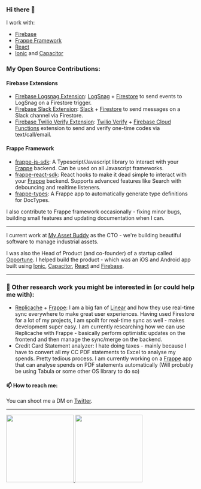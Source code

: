 ### Hi there 👋

I work with:

- [Firebase](https://firebase.google.com)
- [Frappe Framework](https://frappeframework.com)
- [React](https://reactjs.org)
- [Ionic](https://ionicframework.com) and [Capacitor](https://capacitorjs.com)

### My Open Source Contributions:


#### Firebase Extensions

- [Firebase Logsnag Extension](https://github.com/nikkothari22/firebase-logsnag-extension): [LogSnag](https://logsnag.com) + [Firestore](https://firebase.google.com/products/firestore) to send events to LogSnag on a Firestore trigger.
- [Firebase Slack Extension](https://github.com/nikkothari22/firebase-slack-extension): [Slack](https://slack.com) + [Firestore](https://firebase.google.com/products/firestore) to send messages on a Slack channel via Firestore.
- [Firebase Twilio Verify Extension](https://github.com/nikkothari22/firebase-twilio-verify-extension): [Twilio Verify](https://www.twilio.com/verify) + [Firebase Cloud Functions](https://firebase.google.com/products/functions) extension to send and verify one-time codes via text/call/email.


#### Frappe Framework

- [frappe-js-sdk](https://github.com/nikkothari22/frappe-js-sdk): A Typescript/Javascript library to interact with your [Frappe](https://frappeframework.com) backend. Can be used on all Javascript frameworks.
- [frappe-react-sdk](https://github.com/nikkothari22/frappe-react-sdk): React hooks to make it dead simple to interact with your [Frappe](https://frappeframework.com) backend. Supports advanced features like Search with debouncing and realtime listeners.
- [frappe-types](https://github.com/nikkothari22/frappe-types): A Frappe app to automatically generate type definitions for DocTypes.

I also contribute to Frappe framework occasionally - fixing minor bugs, building small features and updating documentation when I can.

<hr/>

I current work at [My Asset Buddy](https://myassetbuddy.in/) as the CTO - we're building beautiful software to manage industrial assets. 

I was also the Head of Product (and co-founder) of a startup called [Opportune](https://opportune.co.in). I helped build the product - which was an iOS and Android app built using [Ionic](https://ionicframework.com), [Capacitor](https://capacitorjs.com), [React](https://reactjs.org) and [Firebase](https://firebase.google.com).

<hr/>

### 🚀  Other research work you might be interested in (or could help me with):

- [Replicache](https://replicache.dev) + [Frappe](https://frappeframework.com): I am a big fan of [Linear](https://linear.app) and how they use real-time sync everywhere to make great user experiences. Having used Firestore for a lot of my projects, I am spoilt for real-time sync as well - makes development super easy. I am currently researching how we can use Replicache with Frappe - basically perform optimistic updates on the frontend and then manage the sync/merge on the backend.
- Credit Card Statement analyzer: I hate doing taxes - mainly because I have to convert all my CC PDF statements to Excel to analyse my spends. Pretty tedious process. I am currently working on a [Frappe](https://frappeframework.com) app that can analyse spends on PDF statements automatically (Will probably be using Tabula or some other OS library to do so)


#### 📫 How to reach me:

You can shoot me a DM on [Twitter](https://twitter.com/nik_kothari22).

<hr/>

<a href="https://github.com/nikkothari22">
  <img height="180em" src="https://github-readme-stats.vercel.app/api?username=nikkothari22&theme=dark&show_icons=true" />
  <img height="180em" src="https://github-readme-stats.vercel.app/api/top-langs/?username=nikkothari22&theme=dark&layout=compact" />
</a>
<!--
**nikkothari22/nikkothari22** is a ✨ _special_ ✨ repository because its `README.md` (this file) appears on your GitHub profile.

Here are some ideas to get you started:

- 🔭 I’m currently working on ...
- 🌱 I’m currently learning ...
- 👯 I’m looking to collaborate on ...
- 🤔 I’m looking for help with ...
- 💬 Ask me about ...
- 📫 How to reach me: ...
- 😄 Pronouns: ...
- ⚡ Fun fact: ...
-->
